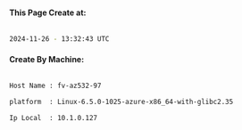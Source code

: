 
   
#### This Page Create at:

```bash

2024-11-26 - 13:32:43 UTC

```

#### Create By Machine:

```bash

Host Name : fv-az532-97

platform  : Linux-6.5.0-1025-azure-x86_64-with-glibc2.35

Ip Local  : 10.1.0.127

```

